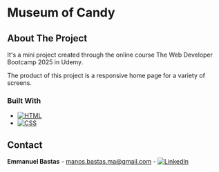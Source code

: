 # Museum of Candy

## About The Project

It's a mini project created through the online course The Web Developer Bootcamp 2025 in Udemy.

The product of this project is a responsive home page for a variety of screens.

### Built With

* [![HTML][HTML.html]][HTML-url]
* [![CSS][CSS.css]][CSS-url]

[HTML.html]: https://img.shields.io/badge/HTML-orange?logo=HTML5&logoColor=white
[HTML-url]: https://developer.mozilla.org/en-US/docs/Web/HTML
[CSS.css]: https://img.shields.io/badge/CSS-blue?logo=CSS3&logoColor=white
[CSS-url]: https://developer.mozilla.org/en-US/docs/Web/CSS

## Contact

**Emmanuel Bastas** - manos.bastas.ma@gmail.com - [![LinkedIn][LinkedIn.logo]][LinkedIn-url]

[LinkedIn.logo]: https://img.shields.io/badge/LinkedIn-blue?logo=LinkedIn&logoColor=white
[LinkedIn-url]: https://www.linkedin.com/in/emmanuelchristosbastas/

